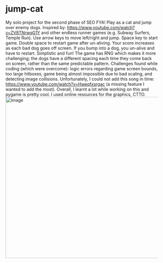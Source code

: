 # jump-cat
My solo project for the second phase of SEO FYA! Play as a cat and jump over enemy dogs. Inspired by: https://www.youtube.com/watch?v=ZV8TNrwqG1Y and other endless runner games (e.g. Subway Surfers, Temple Run). Use arrow keys to move left/right and jump. Space key to start game. Double space to restart game after un-aliving. Your score increases as each bad dog goes off screen. If you bump into a dog, you un-alive and have to restart. Simplistic and fun! The game has RNG which makes it more challenging; the dogs have a different spacing each time they come back on screen, rather than the same predictable pattern. Challenges found while coding (which were overcome): logic errors regarding game screen bounds, too large hitboxes, game being almost impossible due to bad scaling, and detecting image collisions. Unfortunately, I could not add this song in time: https://www.youtube.com/watch?v=Hweqfxsrgac (a missing feature I wanted to add the most). Overall, I learnt a lot while working on this and pygame is pretty cool. I used online resources for the graphics, CTTO.
<img width="640" height="532" alt="image" src="https://github.com/user-attachments/assets/fdafd8dc-8798-4372-8e44-177f7f388604" />



